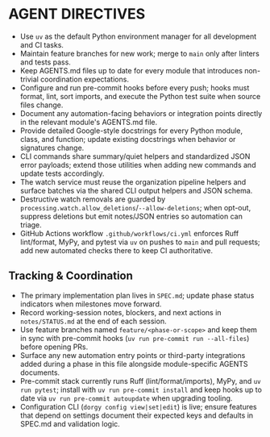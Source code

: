 # AGENT DIRECTIVES

- Use `uv` as the default Python environment manager for all development and CI tasks.
- Maintain feature branches for new work; merge to `main` only after linters and tests pass.
- Keep AGENTS.md files up to date for every module that introduces non-trivial coordination expectations.
- Configure and run pre-commit hooks before every push; hooks must format, lint, sort imports, and execute the Python test suite when source files change.
- Document any automation-facing behaviors or integration points directly in the relevant module's AGENTS.md file.
- Provide detailed Google-style docstrings for every Python module, class, and function; update existing docstrings when behavior or signatures change.
- CLI commands share summary/quiet helpers and standardized JSON error payloads; extend those utilities when adding new commands and update tests accordingly.
- The watch service must reuse the organization pipeline helpers and surface batches via the shared CLI output helpers and JSON schema.
- Destructive watch removals are guarded by `processing.watch.allow_deletions`/`--allow-deletions`; when opt-out, suppress deletions but emit notes/JSON entries so automation can triage.
- GitHub Actions workflow `.github/workflows/ci.yml` enforces Ruff lint/format, MyPy, and pytest via `uv` on pushes to `main` and pull requests; add new automated checks there to keep CI authoritative.

## Tracking & Coordination

- The primary implementation plan lives in `SPEC.md`; update phase status indicators when milestones move forward.
- Record working-session notes, blockers, and next actions in `notes/STATUS.md` at the end of each session.
- Use feature branches named `feature/<phase-or-scope>` and keep them in sync with pre-commit hooks (`uv run pre-commit run --all-files`) before opening PRs.
- Surface any new automation entry points or third-party integrations added during a phase in this file alongside module-specific AGENTS documents.
- Pre-commit stack currently runs Ruff (lint/format/imports), MyPy, and `uv run pytest`; install with `uv run pre-commit install` and keep hooks up to date via `uv run pre-commit autoupdate` when upgrading tooling.
- Configuration CLI (`dorgy config view|set|edit`) is live; ensure features that depend on settings document their expected keys and defaults in SPEC.md and validation logic.
